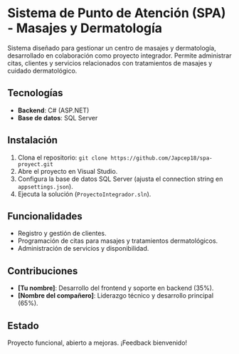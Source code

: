# Sistema de Punto de Atención (SPA) - Masajes y Dermatología

Sistema diseñado para gestionar un centro de masajes y dermatología, desarrollado en colaboración como proyecto integrador. Permite administrar citas, clientes y servicios relacionados con tratamientos de masajes y cuidado dermatológico.

## Tecnologías
- **Backend**: C# (ASP.NET)
- **Base de datos**: SQL Server

## Instalación
1. Clona el repositorio: `git clone https://github.com/Japcep18/spa-proyect.git`
2. Abre el proyecto en Visual Studio.
3. Configura la base de datos SQL Server (ajusta el connection string en `appsettings.json`).
4. Ejecuta la solución (`ProyectoIntegrador.sln`).

## Funcionalidades
- Registro y gestión de clientes.
- Programación de citas para masajes y tratamientos dermatológicos.
- Administración de servicios y disponibilidad.

## Contribuciones
- **[Tu nombre]**: Desarrollo del frontend y soporte en backend (35%).
- **[Nombre del compañero]**: Liderazgo técnico y desarrollo principal (65%).

## Estado
Proyecto funcional, abierto a mejoras. ¡Feedback bienvenido!